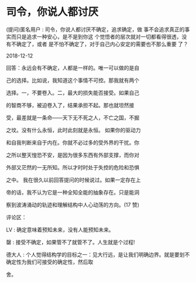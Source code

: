 # 司令，你说人都讨厌

(提问)匿名用户 : 司令，你说人都讨厌不确定，追求确定，做 事不会追求真正的事实而只是追求一种安心，是不是到你这 个觉悟者的层次就对一切都看得很透，没有不确定了，或者 是不怕不确定了，对于自己内心安定的需要也不那么重要 了？

2018-12-12

回答：永远会有不确定，人都是一样的。唯一可以做的是自

己的选择。比如说，我知道这个事情不可控。那我就有两个

选择。一，不要卷入。二，最大的损失能否接受。如果自己

的智商不够，被迫卷入了，结果承担不起。那也就坦然接

受，最差就是一条命——天下无不死之人，不亡之国，不掘

之坟。没有什么永恒，此时此刻就是永恒。 如果你的驱动力

和自我判断来自于内在。你就不必过多的受外界的干扰。你

之所以整天惶恐不安，是因为很多东西有外部支撑，而你对

外部又茫然的一无所知。所以才时时处于失控的危险和恐惧

之中。 我在很久以前回答提问的时候说过。如果一定存在上

帝的话，我不认为它是一种全知全能的抽象存在。只是能洞

察到波涛涌动的轨迹和理解结构中人心动荡的方向。(17 赞)

评论区：

LV : 确定意味着预知未来，没有人能预知未来。

罄 : 接受不确定，如果管不了就管不了。人生就是个过程!

德大人 : 个人觉得结构学的目标之一：见大行远，是让我们明确边界。就是要划不确定性为我们可接受的确定性，然后取

舍。